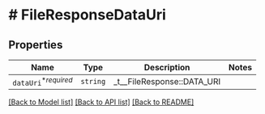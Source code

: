 # # FileResponseDataUri



## Properties

Name | Type | Description | Notes
------------ | ------------- | ------------- | -------------
| `dataUri`<sup>*_required_</sup> | ```string``` |  _t__FileResponse::DATA_URI  |  |

[[Back to Model list]](../../README.md#models) [[Back to API list]](../../README.md#endpoints) [[Back to README]](../../README.md)

